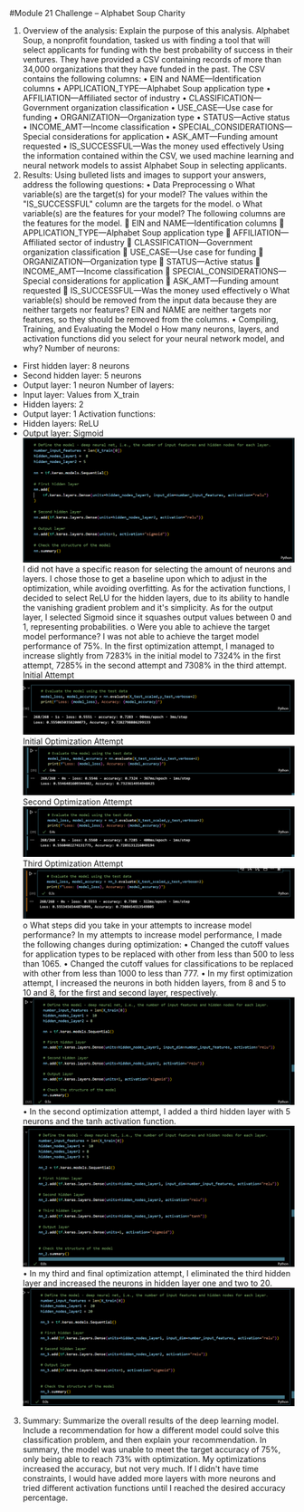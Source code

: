 #Module 21 Challenge – Alphabet Soup Charity
1.	Overview of the analysis: Explain the purpose of this analysis.
Alphabet Soup, a nonprofit foundation, tasked us with finding a tool that will select applicants for funding with the best probability of success in their ventures. They have provided a CSV containing records of more than 34,000 organizations that they have funded in the past. The CSV contains the following columns:
•	EIN and NAME—Identification columns
•	APPLICATION_TYPE—Alphabet Soup application type
•	AFFILIATION—Affiliated sector of industry
•	CLASSIFICATION—Government organization classification
•	USE_CASE—Use case for funding
•	ORGANIZATION—Organization type
•	STATUS—Active status
•	INCOME_AMT—Income classification
•	SPECIAL_CONSIDERATIONS—Special considerations for application
•	ASK_AMT—Funding amount requested
•	IS_SUCCESSFUL—Was the money used effectively
Using the information contained within the CSV, we used machine learning and neural network models to assist Alphabet Soup in selecting applicants.
2.	Results: Using bulleted lists and images to support your answers, address the following questions:
•	Data Preprocessing
o	What variable(s) are the target(s) for your model?
The values within the "IS_SUCCESSFUL" column are the targets for the model.
o	What variable(s) are the features for your model?
The following columns are the features for the model.
	EIN and NAME—Identification columns
	APPLICATION_TYPE—Alphabet Soup application type
	AFFILIATION—Affiliated sector of industry
	CLASSIFICATION—Government organization classification
	USE_CASE—Use case for funding
	ORGANIZATION—Organization type
	STATUS—Active status
	INCOME_AMT—Income classification
	SPECIAL_CONSIDERATIONS—Special considerations for application
	ASK_AMT—Funding amount requested
	IS_SUCCESSFUL—Was the money used effectively
o	What variable(s) should be removed from the input data because they are neither targets nor features?
EIN and NAME are neither targets nor features, so they should be removed from the columns.
•	Compiling, Training, and Evaluating the Model
o	How many neurons, layers, and activation functions did you select for your neural network model, and why?
Number of neurons:
- First hidden layer: 8 neurons
- Second hidden layer: 5 neurons
- Output layer: 1 neuron
Number of layers:
- Input layer: Values from X_train
- Hidden layers: 2
- Output layer: 1
Activation functions:
- Hidden layers: ReLU
- Output layer: Sigmoid
![alt text](<Screenshot (112).png>)
I did not have a specific reason for selecting the amount of neurons and layers. I chose those to get a baseline upon which to adjust in the optimization, while avoiding overfitting. As for the activation functions, I decided to select ReLU for the hidden layers, due to its ability to handle the vanishing gradient problem and it's simplicity. As for the output layer, I selected Sigmoid since it squashes output values between 0 and 1, representing probabilities.
o	Were you able to achieve the target model performance?
I was not able to achieve the target model performance of 75%. In the first optimization attempt, I managed to increase slightly from 7283% in the initial model to 7324% in the first attempt, 7285% in the second attempt and 7308% in the third attempt. 
Initial Attempt
![alt text](<Screenshot (118)-1.png>)
Initial Optimization Attempt
![alt text](<Screenshot (127).png>)
Second Optimization Attempt
![alt text](<Screenshot (128).png>)
Third Optimization Attempt
![alt text](<Screenshot (129).png>)
o	What steps did you take in your attempts to increase model performance?
In my attempts to increase model performance, I made the following changes during optimization:
•	Changed the cutoff values for application types to be replaced with other from less than 500 to less than 1065.
•	Changed the cutoff values for classifications to be replaced with other from less than 1000 to less than 777.
•	In my first optimization attempt, I increased the neurons in both hidden layers, from 8 and 5 to 10 and 8, for the first and second layer, respectively.
![alt text](<Screenshot (124).png>)
•	In the second optimization attempt, I added a third hidden layer with 5 neurons and the tanh activation function.
![alt text](<Screenshot (125).png>)
•	In my third and final optimization attempt, I eliminated the third hidden layer and increased the neurons in hidden layer one and two to 20.
![alt text](<Screenshot (126).png>)
3.	Summary: Summarize the overall results of the deep learning model. Include a recommendation for how a different model could solve this classification problem, and then explain your recommendation.
In summary, the model was unable to meet the target accuracy of 75%, only being able to reach 73% with optimization. My optimizations increased the accuracy, but not very much. If I didn't have time constraints, I would have added more layers with more neurons and tried different activation functions until I reached the desired accuracy percentage.
